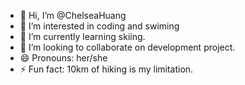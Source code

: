 - 👋 Hi, I’m @ChelseaHuang
- 👀 I’m interested in coding and swiming
- 🌱 I’m currently learning skiing.
- 💞️ I’m looking to collaborate on development project.
- 😄 Pronouns: her/she
- ⚡ Fun fact: 10km of hiking is my limitation.



